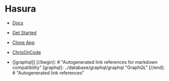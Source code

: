 # Hasura

- [Docs]()
- [Get Started]()
- [Clone App]()
- [ChrisOnCode]()

- [[graphql]]
  [//begin]: # "Autogenerated link references for markdown compatibility"
  [graphql]: ../database/graphql/graphql "GraphQL"
  [//end]: # "Autogenerated link references"
